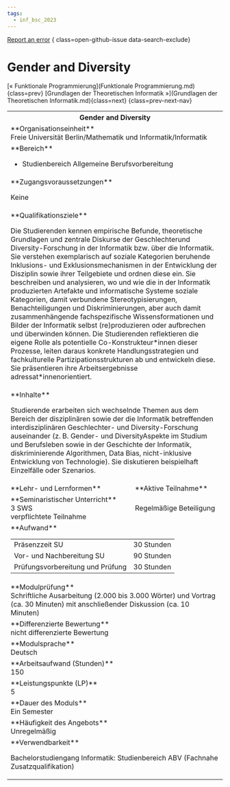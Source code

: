```yaml
---
tags:
  - inf_bsc_2023
---
```

[Report an error](https://github.com/SGSSGene/FUB-SUP/issues/new?title=Error%20in%20%22Gender%20and%20Diversity%22&body=There%20seems%20to%20be%20an%20error%20in%20module%20%22Gender%20and%20Diversity%22%2E%0A%0A%3CDescribe%20here%20a%20slightly%20more%20detailed%20description%20of%20what%20is%20wrong%3E&labels=bug)
{ class=open-github-issue data-search-exclude}

# Gender and Diversity

[« Funktionale Programmierung](Funktionale Programmierung.md){class=prev}
[Grundlagen der Theoretischen Informatik »](Grundlagen der Theoretischen Informatik.md){class=next}
{class=prev-next-nav}

<table markdown id="moduledesc">
<tr markdown class="moduledesc_head"><th colspan="2">Gender and Diversity </th></tr>
<tr markdown><td colspan="2">**Organisationseinheit**   <br>Freie Universität Berlin/Mathematik und Informatik/Informatik</td></tr>

<tr markdown><td colspan="2">**Bereich**<br>


- Studienbereich Allgemeine Berufsvorbereitung

</td></tr>

<tr markdown><td colspan="2">**Zugangsvoraussetzungen** <br>

Keine


</td></tr>
<tr markdown><td colspan="2">**Qualifikationsziele**    <br>

Die Studierenden kennen empirische Befunde, theoretische Grundlagen und
zentrale Diskurse der Geschlechterund Diversity-Forschung in der Informatik
bzw. über die Informatik. Sie verstehen exemplarisch auf soziale Kategorien
beruhende Inklusions- und Exklusionsmechanismen in der Entwicklung der
Disziplin sowie ihrer Teilgebiete und ordnen diese ein. Sie beschreiben und
analysieren, wo und wie die in der Informatik produzierten Artefakte und
informatische Systeme soziale Kategorien, damit verbundene
Stereotypisierungen, Benachteiligungen und Diskriminierungen, aber auch
damit zusammenhängende fachspezifische Wissensformationen und Bilder der
Informatik selbst (re)produzieren oder aufbrechen und überwinden können. Die
Studierenden reflektieren die eigene Rolle als potentielle
Co-Konstrukteur\*innen dieser Prozesse, leiten daraus konkrete
Handlungsstrategien und fachkulturelle Partizipationsstrukturen ab und
entwickeln diese. Sie präsentieren ihre Arbeitsergebnisse
adressat\*innenorientiert.


</td></tr>
<tr markdown><td colspan="2">**Inhalte**                <br>

Studierende erarbeiten sich wechselnde Themen aus dem Bereich der
disziplinären sowie der die Informatik betreffenden interdisziplinären
Geschlechter- und Diversity-Forschung auseinander (z. B. Gender- und
DiversityAspekte im Studium und Berufsleben sowie in der Geschichte der
Informatik, diskriminierende Algorithmen, Data Bias, nicht-inklusive
Entwicklung von Technologie). Sie diskutieren beispielhaft Einzelfälle oder
Szenarios.


</td></tr>

<tr markdown><td>**Lehr- und Lernformen**</td><td>**Aktive Teilnahme**</td></tr>
<tr markdown><td> **Seminaristischer Unterricht** <br>3 SWS <br> verpflichtete Teilnahme</td><td>

Regelmäßige Beteiligung
</td></tr>
<tr markdown><td colspan="2">**Aufwand**                <br>
<table class="aufwand_table">
<tr><td>Präsenzzeit SU</td><td>30 Stunden</td></tr>
<tr><td>Vor- und Nachbereitung SU</td><td>90 Stunden</td></tr>
<tr><td>Prüfungsvorbereitung und Prüfung</td><td>30 Stunden</td></tr>
</table>

</td></tr>
<tr markdown><td colspan="2">**Modulprüfung**             <br>Schriftliche Ausarbeitung (2.000 bis 3.000 Wörter) und Vortrag (ca. 30
Minuten) mit anschließender Diskussion (ca. 10 Minuten)


</td></tr>
<tr markdown><td colspan="2">**Differenzierte Bewertung** <br>nicht differenzierte Bewertung

</td></tr>
<tr markdown><td colspan="2">**Modulsprache**             <br>Deutsch</td></tr>
<tr markdown><td colspan="2">**Arbeitsaufwand (Stunden)** <br>150</td></tr>
<tr markdown><td colspan="2">**Leistungspunkte (LP)**     <br>5</td></tr>
<tr markdown><td colspan="2">**Dauer des Moduls**         <br>Ein Semester</td></tr>
<tr markdown><td colspan="2">**Häufigkeit des Angebots**  <br>Unregelmäßig</td></tr>
<tr markdown><td colspan="2">**Verwendbarkeit**           <br>

Bachelorstudiengang Informatik: Studienbereich ABV (Fachnahe
Zusatzqualifikation)


</td></tr>


</table>
